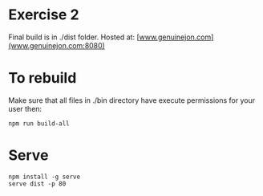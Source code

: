 # Exercise 2

Final build is in ./dist folder.
Hosted at: [www.genuinejon.com](www.genuinejon.com:8080)

# To rebuild
Make sure that all files in ./bin directory have execute permissions for your user
then:
```
npm run build-all
```

# Serve
```
npm install -g serve
serve dist -p 80
```
